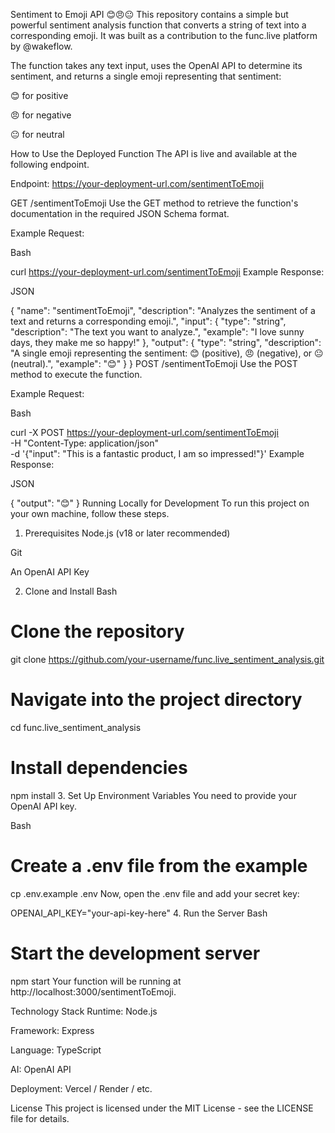 Sentiment to Emoji API 😊😠😐
This repository contains a simple but powerful sentiment analysis function that converts a string of text into a corresponding emoji. It was built as a contribution to the func.live platform by @wakeflow.

The function takes any text input, uses the OpenAI API to determine its sentiment, and returns a single emoji representing that sentiment:

😊 for positive

😠 for negative

😐 for neutral

How to Use the Deployed Function
The API is live and available at the following endpoint.

Endpoint: https://your-deployment-url.com/sentimentToEmoji

GET /sentimentToEmoji
Use the GET method to retrieve the function's documentation in the required JSON Schema format.

Example Request:

Bash

curl https://your-deployment-url.com/sentimentToEmoji
Example Response:

JSON

{
  "name": "sentimentToEmoji",
  "description": "Analyzes the sentiment of a text and returns a corresponding emoji.",
  "input": {
    "type": "string",
    "description": "The text you want to analyze.",
    "example": "I love sunny days, they make me so happy!"
  },
  "output": {
    "type": "string",
    "description": "A single emoji representing the sentiment: 😊 (positive), 😠 (negative), or 😐 (neutral).",
    "example": "😊"
  }
}
POST /sentimentToEmoji
Use the POST method to execute the function.

Example Request:

Bash

curl -X POST https://your-deployment-url.com/sentimentToEmoji \
   -H "Content-Type: application/json" \
   -d '{"input": "This is a fantastic product, I am so impressed!"}'
Example Response:

JSON

{
  "output": "😊"
}
Running Locally for Development
To run this project on your own machine, follow these steps.

1. Prerequisites
Node.js (v18 or later recommended)

Git

An OpenAI API Key

2. Clone and Install
Bash

# Clone the repository
git clone https://github.com/your-username/func.live_sentiment_analysis.git

# Navigate into the project directory
cd func.live_sentiment_analysis

# Install dependencies
npm install
3. Set Up Environment Variables
You need to provide your OpenAI API key.

Bash

# Create a .env file from the example
cp .env.example .env
Now, open the .env file and add your secret key:

OPENAI_API_KEY="your-api-key-here"
4. Run the Server
Bash

# Start the development server
npm start
Your function will be running at http://localhost:3000/sentimentToEmoji.

Technology Stack
Runtime: Node.js

Framework: Express

Language: TypeScript

AI: OpenAI API

Deployment: Vercel / Render / etc.

License
This project is licensed under the MIT License - see the LICENSE file for details.